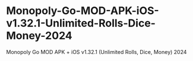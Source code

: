 # Monopoly-Go-MOD-APK-iOS-v1.32.1-Unlimited-Rolls-Dice-Money-2024
Monopoly Go MOD APK + iOS v1.32.1 (Unlimited Rolls, Dice, Money) 2024
